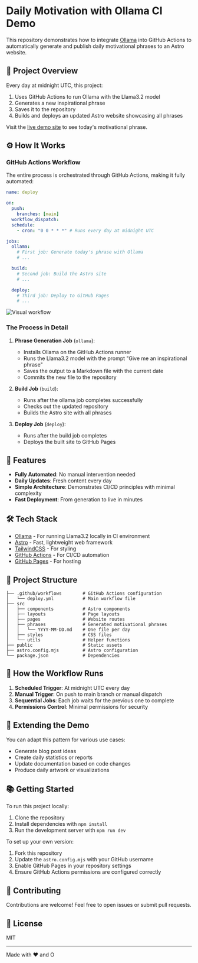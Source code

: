 # Daily Motivation with Ollama CI Demo

This repository demonstrates how to integrate [Ollama](https://ollama.com/) into GitHub Actions to automatically generate and publish daily motivational phrases to an Astro website.

## 🌟 Project Overview

Every day at midnight UTC, this project:

1. Uses GitHub Actions to run Ollama with the Llama3.2 model
2. Generates a new inspirational phrase
3. Saves it to the repository
4. Builds and deploys an updated Astro website showcasing all phrases

Visit the [live demo site](https://emasuriano.github.io/ollama-ci-demo) to see today's motivational phrase.

## ⚙️ How It Works

### GitHub Actions Workflow

The entire process is orchestrated through GitHub Actions, making it fully automated:

```yml
name: deploy

on:
  push:
    branches: [main]
  workflow_dispatch:
  schedule:
    - cron: "0 0 * * *" # Runs every day at midnight UTC

jobs:
  ollama:
    # First job: Generate today's phrase with Ollama
    # ...

  build:
    # Second job: Build the Astro site
    # ...

  deploy:
    # Third job: Deploy to GitHub Pages
    # ...
```

![Visual workflow](https://github.com/user-attachments/assets/5ebba5fe-4a77-4375-8a43-b5946dab0475)

### The Process in Detail

1. **Phrase Generation Job** (`ollama`):

   - Installs Ollama on the GitHub Actions runner
   - Runs the Llama3.2 model with the prompt "Give me an inspirational phrase"
   - Saves the output to a Markdown file with the current date
   - Commits the new file to the repository

2. **Build Job** (`build`):

   - Runs after the ollama job completes successfully
   - Checks out the updated repository
   - Builds the Astro site with all phrases

3. **Deploy Job** (`deploy`):
   - Runs after the build job completes
   - Deploys the built site to GitHub Pages

## 🚀 Features

- **Fully Automated**: No manual intervention needed
- **Daily Updates**: Fresh content every day
- **Simple Architecture**: Demonstrates CI/CD principles with minimal complexity
- **Fast Deployment**: From generation to live in minutes

## 🛠️ Tech Stack

- [Ollama](https://ollama.com/) - For running Llama3.2 locally in CI environment
- [Astro](https://astro.build/) - Fast, lightweight web framework
- [TailwindCSS](https://tailwindcss.com/) - For styling
- [GitHub Actions](https://github.com/features/actions) - For CI/CD automation
- [GitHub Pages](https://pages.github.com/) - For hosting

## 📁 Project Structure

```
├── .github/workflows        # GitHub Actions configuration
│   └── deploy.yml           # Main workflow file
├── src
│   ├── components           # Astro components
│   ├── layouts              # Page layouts
│   ├── pages                # Website routes
│   ├── phrases              # Generated motivational phrases
│   │   └── YYYY-MM-DD.md    # One file per day
│   ├── styles               # CSS files
│   └── utils                # Helper functions
├── public                   # Static assets
├── astro.config.mjs         # Astro configuration
└── package.json             # Dependencies
```

## 🔄 How the Workflow Runs

1. **Scheduled Trigger**: At midnight UTC every day
2. **Manual Trigger**: On push to main branch or manual dispatch
3. **Sequential Jobs**: Each job waits for the previous one to complete
4. **Permissions Control**: Minimal permissions for security

## 🧩 Extending the Demo

You can adapt this pattern for various use cases:

- Generate blog post ideas
- Create daily statistics or reports
- Update documentation based on code changes
- Produce daily artwork or visualizations

## 📚 Getting Started

To run this project locally:

1. Clone the repository
2. Install dependencies with `npm install`
3. Run the development server with `npm run dev`

To set up your own version:

1. Fork this repository
2. Update the `astro.config.mjs` with your GitHub username
3. Enable GitHub Pages in your repository settings
4. Ensure GitHub Actions permissions are configured correctly

## 🤝 Contributing

Contributions are welcome! Feel free to open issues or submit pull requests.

## 📝 License

MIT

---

Made with ❤️ and O
